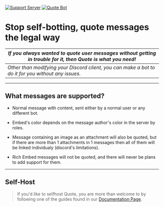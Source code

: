 [![Support Server](https://discordapp.com/api/guilds/418455732741079040/widget.png)](https://discord.gg/sbySHxA)
[![Quote Bot](https://discordbots.org/api/widget/status/447176783704489985.svg)](https://discordbots.org/bot/447176783704489985)

# Stop self-botting, quote messages the legal way

| *If you always wanted to quote user messages without getting in trouble for it, then Quote is what you need!* |
| --- |
| *Other than modifying your Discord client, you can make a bot to do it for you without any issues.* |

---

## What messages are supported?
  * Normal message with content, sent either by a normal user or any different bot.

  * Embed's color depends on the message author's color in the server by roles.

  * Message containing an image as an attachment will also be quoted, but if there are more than 1 attachments in 1 messages then all of them will be linked individualy (discord's limitations).

  * Rich Embed messages will not be quoted, and there will never be plans to add support for them.

---

## Self-Host
  > If you'd like to selfhost Quote, you are more than welcome to by following one of the guides found in our [Documentation Page](https://quote.readthedocs.io/en/latest/).
